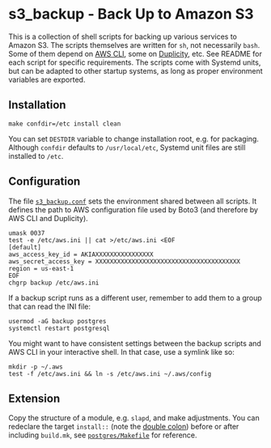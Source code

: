 # s3\_backup - Back Up to Amazon S3

This is a collection of shell scripts for backing up various services to Amazon S3. The scripts themselves are written
for `sh`, not necessarily `bash`. Some of them depend on [AWS CLI](https://aws.amazon.com/cli/), some on
[Duplicity](https://nongnu.org/duplicity/), etc. See README for each script for specific requirements. The scripts come
with Systemd units, but can be adapted to other startup systems, as long as proper environment variables are exported.

## Installation

    make confdir=/etc install clean

You can set `DESTDIR` variable to change installation root, e.g. for packaging. Although `confdir` defaults to
`/usr/local/etc`, Systemd unit files are still installed to `/etc`.

## Configuration

The file [`s3_backup.conf`](./s3_backup.conf) sets the environment shared between all scripts. It defines the path to
AWS configuration file used by Boto3 (and therefore by AWS CLI and Duplicity).

    umask 0037
    test -e /etc/aws.ini || cat >/etc/aws.ini <EOF
    [default]
    aws_access_key_id = AKIAXXXXXXXXXXXXXXXX
    aws_secret_access_key = XXXXXXXXXXXXXXXXXXXXXXXXXXXXXXXXXXXXXXXX
    region = us-east-1
    EOF
    chgrp backup /etc/aws.ini

If a backup script runs as a different user, remember to add them to a group that can read the INI file:

    usermod -aG backup postgres
    systemctl restart postgresql

You might want to have consistent settings between the backup scripts and AWS CLI in your interactive shell. In that
case, use a symlink like so:

    mkdir -p ~/.aws
    test -f /etc/aws.ini && ln -s /etc/aws.ini ~/.aws/config

## Extension

Copy the structure of a module, e.g. `slapd`, and make adjustments. You can redeclare the target `install::` (note the
[double colon](https://www.gnu.org/software/make/manual/make.html#Double_002dColon)) before or after including
`build.mk`, see [`postgres/Makefile`](postgres/Makefile) for reference.
